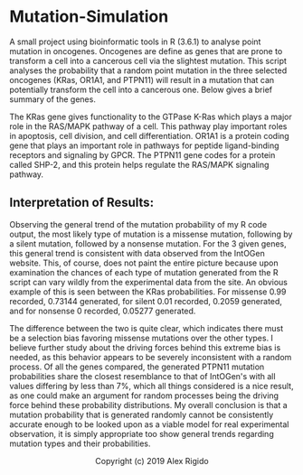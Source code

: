 # Mutation-Simulation

A small project using bioinformatic tools in R (3.6.1) to analyse point mutation in oncogenes. Oncogenes are define as genes that are prone to transform a cell into a cancerous cell via the slightest mutation. This script analyses the probability that a random point mutation in the three selected oncogenes (KRas, OR1A1, and PTPN11) will result in a mutation that can potentially transform the cell into a cancerous one. Below gives a brief summary of the genes.

The KRas gene gives functionality to the GTPase K-Ras which plays a major role in the RAS/MAPK pathway of a cell. This pathway play important roles in apoptosis, cell division, and cell differentiation. OR1A1 is a protein coding gene that plays an important role in pathways for peptide ligand-binding receptors and signaling by GPCR. The PTPN11 gene codes for a protein called SHP-2, and this protein helps regulate the RAS/MAPK signaling pathway. 

## Interpretation of Results:

Observing the general trend of the mutation probability of my R code output, the most likely type of mutation is a missense mutation, following by a silent mutation, followed by a nonsense mutation. For the 3 given genes, this general trend is consistent with data observed from the IntOGen website. This, of course, does not paint the entire picture because upon examination the chances of each type of mutation generated from the R script can vary wildly from the experimental data from the site. An obvious example of this is seen between the KRas probabilities. For missense 0.99 recorded, 0.73144 generated, for silent 0.01 recorded, 0.2059 generated, and for nonsense 0 recorded, 0.05277 generated. 

The difference between the two is quite clear, which indicates there must be a selection bias favoring missense mutations over the other types. I believe further study about the driving forces behind this extreme bias is needed, as this behavior appears to be severely inconsistent with a random process. Of all the genes compared, the generated PTPN11 mutation probabilities share the closest resemblance to that of IntOGen's with all values differing by less than 7%, which all things considered is a nice result, as one could make an argument for random processes being the driving force behind these probability distributions. My overall conclusion is that a mutation probability that is generated randomly cannot be consistently accurate enough to be looked upon as a viable model for real experimental observation, it is simply appropriate too show general trends regarding mutation types and their probabilities.

<p align="center">
Copyright (c) 2019 Alex Rigido
</p> 
